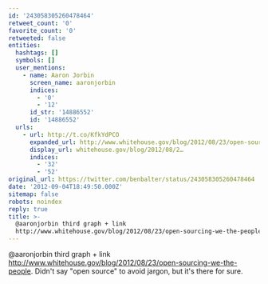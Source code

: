 ```yaml
---
id: '243058305260478464'
retweet_count: '0'
favorite_count: '0'
retweeted: false
entities:
  hashtags: []
  symbols: []
  user_mentions:
    - name: Aaron Jorbin
      screen_name: aaronjorbin
      indices:
        - '0'
        - '12'
      id_str: '14886552'
      id: '14886552'
  urls:
    - url: http://t.co/KfkYdPCO
      expanded_url: http://www.whitehouse.gov/blog/2012/08/23/open-sourcing-we-the-people
      display_url: whitehouse.gov/blog/2012/08/2…
      indices:
        - '32'
        - '52'
original_url: https://twitter.com/benbalter/status/243058305260478464
date: '2012-09-04T18:49:50.000Z'
sitemap: false
robots: noindex
reply: true
title: >-
  @aaronjorbin third graph + link
  http://www.whitehouse.gov/blog/2012/08/23/open-sourcing-we-the-people.…
---
```


@aaronjorbin third graph + link http://www.whitehouse.gov/blog/2012/08/23/open-sourcing-we-the-people. Didn't say "open source" to avoid jargon, but it's there for sure.